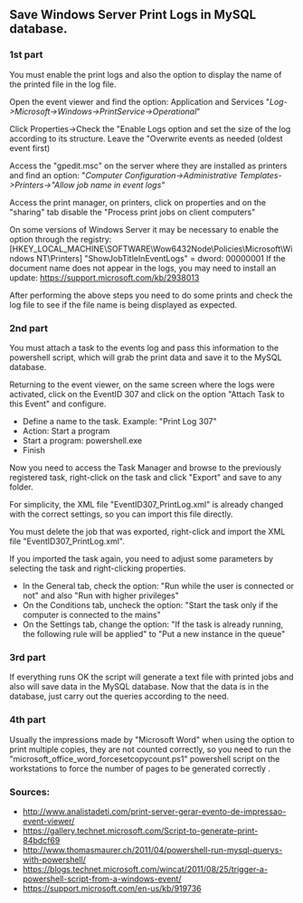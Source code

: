 ## Save Windows Server Print Logs in MySQL database.

### 1st part
You must enable the print logs and also the option to display the name of the printed file in the log file.

Open the event viewer and find the option:
Application and Services "_Log->Microsoft->Windows->PrintService->Operational_"

Click Properties->Check the "Enable Logs option and set the size of the log according to its structure. Leave the "Overwrite events as needed (oldest event first)

Access the "gpedit.msc" on the server where they are installed as printers and find an option: "_Computer Configuration->Administrative Templates->Printers->"Allow job name in event logs"_

Access the print manager, on printers, click on properties and on the "sharing" tab disable the "Process print jobs on client computers"

On some versions of Windows Server it may be necessary to enable the option through the registry: [HKEY_LOCAL_MACHINE\SOFTWARE\Wow6432Node\Policies\Microsoft\Windows NT\Printers]
"ShowJobTitleInEventLogs" = dword: 00000001
If the document name does not appear in the logs, you may need to install an update: https://support.microsoft.com/kb/2938013

After performing the above steps you need to do some prints and check the log file to see if the file name is being displayed as expected.


### 2nd part
You must attach a task to the events log and pass this information to the powershell script, which will grab the print data and save it to the MySQL database.

Returning to the event viewer, on the same screen where the logs were activated, click on the EventID 307 and click on the option "Attach Task to this Event" and configure.

 - Define a name to the task. Example: "Print Log 307"
 - Action:  Start a program
 - Start a program: powershell.exe
 - Finish
 
Now you need to access the Task Manager and browse to the previously registered task, right-click on the task and click "Export" and save to any folder.

For simplicity, the XML file "EventID307_PrintLog.xml" is already changed with the correct settings, so you can import this file directly.

You must delete the job that was exported, right-click and import the XML file "EventID307_PrintLog.xml".

If you imported the task again, you need to adjust some parameters by selecting the task and right-clicking properties.
- In the General tab, check the option: "Run while the user is connected or not" and also "Run with higher privileges"
- On the Conditions tab, uncheck the option: "Start the task only if the computer is connected to the mains"
- On the Settings tab, change the option: "If the task is already running, the following rule will be applied" to "Put a new instance in the queue"

### 3rd part
If everything runs OK the script will generate a text file with printed jobs and also will save data in the MySQL database. Now that the data is in the database, just carry out the queries according to the need.

### 4th part
Usually the impressions made by "Microsoft Word" when using the option to print multiple copies, they are not counted correctly, so you need to run the "microsoft_office_word_forcesetcopycount.ps1" powershell script on the workstations to force the number of pages to be generated correctly .


### Sources:
- http://www.analistadeti.com/print-server-gerar-evento-de-impressao-event-viewer/
- https://gallery.technet.microsoft.com/Script-to-generate-print-84bdcf69
- http://www.thomasmaurer.ch/2011/04/powershell-run-mysql-querys-with-powershell/
- https://blogs.technet.microsoft.com/wincat/2011/08/25/trigger-a-powershell-script-from-a-windows-event/
- https://support.microsoft.com/en-us/kb/919736
